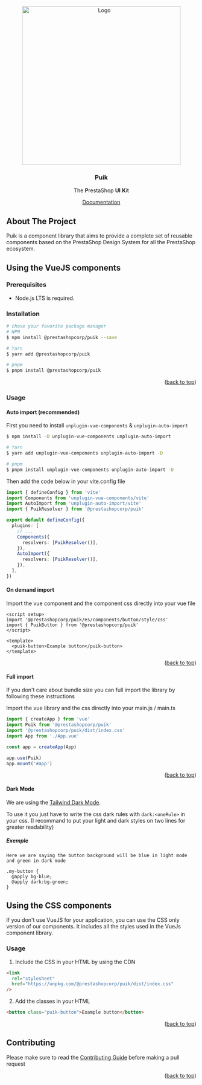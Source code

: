 <div id="top"></div>

<div align="center">
  <a href="https://prestashop.com">
    <img src="https://prestashop.com/sites/default/files/email/logo_x2_rebrand.png" alt="Logo" width="420">
  </a>

<h3 align="center">Puik</h3>

  <p align="center">
    The <b>P</b>restaShop <b>UI</b> <b>K</b>it
  </p>
  <a href="https://main--6267e986619a13004a943d93.chromatic.com/">Documentation</a>
</div>

## About The Project

Puik is a component library that aims to provide a complete set of reusable components based on the PrestaShop Design System for all the PrestaShop ecosystem.

## Using the VueJS components

### Prerequisites

- Node.js LTS is required.

### Installation

```sh
# chose your favorite package manager
# NPM
$ npm install @prestashopcorp/puik --save

# Yarn
$ yarn add @prestashopcorp/puik

# pnpm
$ pnpm install @prestashopcorp/puik
```

<p align="right">(<a href="#top">back to top</a>)</p>

### Usage

#### Auto import (recommended)

First you need to install `unplugin-vue-components` & `unplugin-auto-import`

```sh
$ npm install -D unplugin-vue-components unplugin-auto-import

# Yarn
$ yarn add unplugin-vue-components unplugin-auto-import -D

# pnpm
$ pnpm install unplugin-vue-components unplugin-auto-import -D
```

Then add the code below in your vite.config file

```typescript
import { defineConfig } from 'vite'
import Components from 'unplugin-vue-components/vite'
import AutoImport from 'unplugin-auto-import/vite'
import { PuikResolver } from '@prestashopcorp/puik'

export default defineConfig({
  plugins: [
    // ...
    Components({
      resolvers: [PuikResolver()],
    }),
    AutoImport({
      resolvers: [PuikResolver()],
    }),
  ],
})
```

#### On demand import

Import the vue component and the component css directly into your vue file

```vue
<script setup>
import '@prestashopcorp/puik/es/components/button/style/css'
import { PuikButton } from '@prestashopcorp/puik'
</script>

<template>
  <puik-button>Example button</puik-button>
</template>
```

<p align="right">(<a href="#top">back to top</a>)</p>

#### Full import

If you don't care about bundle size you can full import the library by following these instructions

Import the vue library and the css directly into your main.js / main.ts

```typescript
import { createApp } from 'vue'
import Puik from '@prestashopcorp/puik'
import '@prestashopcorp/puik/dist/index.css'
import App from './App.vue'

const app = createApp(App)

app.use(Puik)
app.mount('#app')
```

<p align="right">(<a href="#top">back to top</a>)</p>

#### Dark Mode

We are using the [Tailwind Dark Mode](https://tailwindcss.com/docs/dark-mode).

To use it you just have to write the css dark rules with `dark:<oneRule>` in your css. (I recommand to put your light and dark styles on two lines for greater readability)

##### Exemple

```
Here we are saying the button background will be blue in light mode and green in dark mode

.my-button {
  @apply bg-blue;
  @apply dark:bg-green;
}
```

## Using the CSS components

If you don't use VueJS for your application, you can use the CSS only version of our components. It includes all the
styles used in the VueJs component library.

### Usage

1. Include the CSS in your HTML by using the CDN

```html
<link
  rel="stylesheet"
  href="https://unpkg.com/@prestashopcorp/puik/dist/index.css"
/>
```

2. Add the classes in your HTML

```html
<button class="puik-button">Example button</button>
```

<p align="right">(<a href="#top">back to top</a>)</p>

## Contributing

Please make sure to read the [Contributing Guide](CONTRIBUTING.md) before making a pull request

<p align="right">(<a href="#top">back to top</a>)</p>
